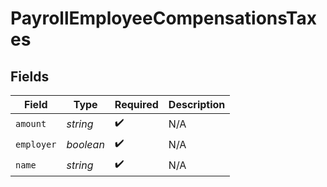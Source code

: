 # PayrollEmployeeCompensationsTaxes


## Fields

| Field              | Type               | Required           | Description        |
| ------------------ | ------------------ | ------------------ | ------------------ |
| `amount`           | *string*           | :heavy_check_mark: | N/A                |
| `employer`         | *boolean*          | :heavy_check_mark: | N/A                |
| `name`             | *string*           | :heavy_check_mark: | N/A                |